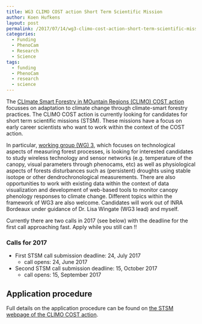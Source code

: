 ```yaml
---
title: WG3 CLIMO COST action Short Term Scientific Mission
author: Koen Hufkens
layout: post
permalink: /2017/07/14/wg3-climo-cost-action-short-term-scientific-mission/
categories:
  - Funding
  - PhenoCam
  - Research
  - Science
tags:
  - funding
  - PhenoCam
  - research
  - science
---
```

The [CLImate Smart Forestry in MOuntain Regions (CLIMO) COST action](http://climo.unimol.it/) focusses on adaptation to climate change through climate-smart forestry practices. The CLIMO COST action is currently looking for candidates for short term scientific missions (STSM). These missions have a focus on early career scientists who want to work within the context of the COST action.

In particular, [working group (WG) 3](http://climo.unimol.it/wgs/wgs-3/), which focuses on technological aspects of measuring forest processes, is looking for interested candidates to study wireless technology and sensor networks (e.g. temperature of the canopy, visual parameters through phenocams, etc) as well as physiological aspects of forests disturbances such as (persistent) droughts using stable isotope or other dendrochronological measurements. There are also opportunities to work with existing data within the context of data visualization and development of web-based tools to monitor canopy phenology responses to climate change. Different topics within the framework of WG3 are also welcome. Candidates will work out of INRA Bordeaux under guidance of Dr. Lisa Wingate (WG3 lead) and myself.

Currently there are two calls in 2017 (see below) with the deadline for the first call approaching fast. Apply while you still can !!

### Calls for 2017

- First STSM call submission deadline: 24, July 2017
  - call opens: 24, June 2017
- Second STSM call submission deadline: 15, October 2017
  - call opens: 15, September 2017

## Application procedure
Full details on the application procedure can be found on [the STSM webpage of the CLIMO COST action](http://climo.unimol.it/networking/stsms/).